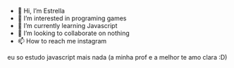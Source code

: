 - 👋 Hi, I’m Estrella
- 👀 I’m interested in programing games 
- 🌱 I’m currently learning Javascript
- 💞️ I’m looking to collaborate on nothing
- 📫 How to reach me instagram 

<!---
nandomourakkkk/nandomourakkkk is a ✨ special ✨ repository because its `README.md` (this file) appears on your GitHub profile.
You can click the Preview link to take a look at your changes.
--->

eu so estudo javascript mais nada (a minha prof e a melhor te amo clara :D)
